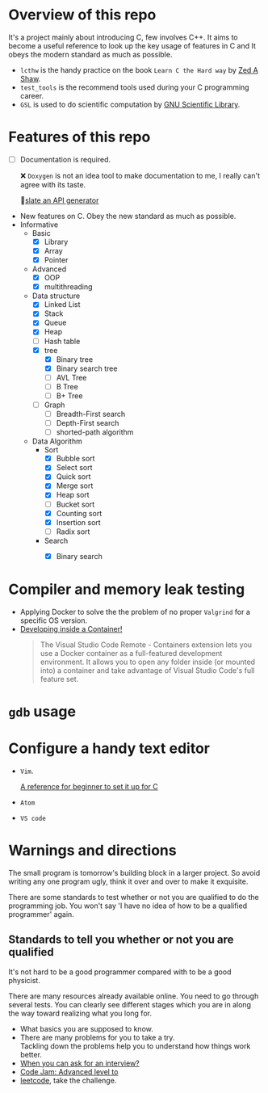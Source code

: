 # Overview of this repo
It's a project mainly about introducing C, few involves C++. It aims to become a useful reference to look up the key usage of features in C and It obeys the modern standard as much as possible.

* `lcthw` is the handy practice on the book `Learn C the Hard way` by [Zed A Shaw](https://zedshaw.com).
* `test_tools` is the recommend tools used during your C programming career.
* `GSL` is used to do scientific computation by [GNU Scientific Library](http://www.gnu.org/software/gsl/).

# Features of this repo
* [ ] Documentation is required.

  ❌ `Doxygen` is not an idea tool to make documentation to me, I really can't agree with its taste.

  :guitar:[slate an API generator](https://github.com/lord/slate)

* New features on C. Obey the new standard as much as possible. 
* Informative
  * Basic
    - [x] Library
    - [x] Array
    - [x] Pointer
  * Advanced
    - [x] OOP
    - [x] multithreading
  * Data structure
    - [x] Linked List
    - [x] Stack 
    - [x] Queue
    - [x] Heap
    - [ ] Hash table
    - [x] tree
      - [x] Binary tree
      - [x] Binary search tree
      - [ ] AVL Tree
      - [ ] B Tree
      - [ ] B+ Tree

    - [ ] Graph
      - [ ] Breadth-First search
      - [ ] Depth-First search
      - [ ] shorted-path algorithm
  * Data Algorithm
    * Sort
      - [x] Bubble sort
      - [x] Select sort
      - [x] Quick sort
      - [x] Merge sort
      - [x] Heap sort
      - [ ] Bucket sort
      - [x] Counting sort
      - [x] Insertion sort
      - [ ] Radix sort
    * Search
      - [x] Binary search 


# Compiler and memory leak testing
* Applying Docker to solve the the problem of no proper `Valgrind` for a specific OS version.
* [Developing inside a Container!](https://code.visualstudio.com/docs/remote/containers)
  > The Visual Studio Code Remote - Containers extension lets you use a Docker container as a full-featured development environment. It allows you to open any folder inside (or mounted into) a container and take advantage of Visual Studio Code's full feature set.

# `gdb` usage

# Configure a handy text editor
* `Vim`. 

  [A reference for beginner to set it up for C](https://stackoverflow.com/questions/14533877/ideal-c-setup-for-vim)
* `Atom`
* `VS code`


# Warnings and directions
The small program is tomorrow's building block in a larger project. So avoid writing any one program ugly, think it over and over to make it exquisite.

There are some standards to test whether or not you are qualified to do the programming job. You won't say 'I have no idea of how to be a qualified programmer' again.

## Standards to tell you whether or not you are qualified
It's not hard to be a good programmer compared with to be a good physicist.

There are many resources already available online. You need to go through several tests. You can clearly see different stages which you are in along the way toward realizing what you long for.

* What basics you are supposed to know.
* There are many problems for you to take a try.          
  Tackling down the problems help you to understand how things work better.  
* [When you can ask for an interview?](https://youtu.be/ko-KkSmp-Lk)
* [Code Jam: Advanced level to](https://code.google.com/codejam/)
* [leetcode](https://leetcode.com/problemset/all/), take the challenge.
